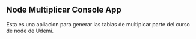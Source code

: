 

## Node Multiplicar Console App

Esta es una apliacion para generar las tablas de multiplcar parte del curso de node de Udemi.

